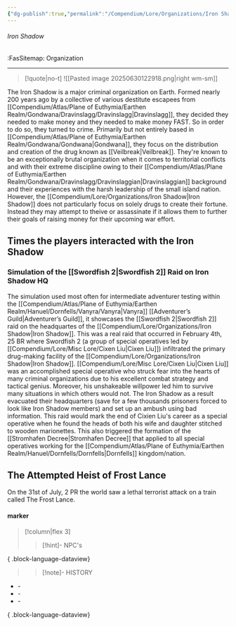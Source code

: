 ```yaml
---
{"dg-publish":true,"permalink":"/Compendium/Lore/Organizations/Iron Shadow/","tags":["villain","Sinner-Affiliation","domain:Drugs","#dravinslaggian"]}
---
```



###### Iron Shadow
<span class="sub2">:FasSitemap: Organization</span>
___

> [!quote|no-t]
>![[Pasted image 20250630122918.png\|right wm-sm]]

The Iron Shadow is a major criminal organization on Earth. Formed nearly 200 years ago by a collective of various destitute escapees from [[Compendium/Atlas/Plane of Euthymia/Earthen Realm/Gondwana/Dravinslagg/Dravinslagg\|Dravinslagg]], they decided they needed to make money and they needed to make money FAST. So in order to do so, they turned to crime. Primarily but not entirely based in [[Compendium/Atlas/Plane of Euthymia/Earthen Realm/Gondwana/Gondwana\|Gondwana]], they focus on the distribution and creation of the drug known as [[Veilbreak\|Veilbreak]]. They're known to be an exceptionally brutal organization when it comes to territorial conflicts and with their extreme discipline owing to their [[Compendium/Atlas/Plane of Euthymia/Earthen Realm/Gondwana/Dravinslagg/Dravinslaggian\|Dravinslaggian]] background and their experiences with the harsh leadership of the small island nation. However, the [[Compendium/Lore/Organizations/Iron Shadow\|Iron Shadow]] does not particularly focus on solely drugs to create their fortune. Instead they may attempt to theive or assassinate if it allows them to further their goals of raising money for their upcoming war effort. 

## Times the players interacted with the Iron Shadow
### Simulation of the [[Swordfish 2\|Swordfish 2]] Raid on Iron Shadow HQ
The simulation used most often for intermediate adventurer testing within the [[Compendium/Atlas/Plane of Euthymia/Earthen Realm/Hanuel/Dornfells/Vanyra/Vanyra\|Vanyra]] [[Adventurer’s Guild\|Adventurer’s Guild]], it showcases the [[Swordfish 2\|Swordfish 2]] raid on the headquartes of the [[Compendium/Lore/Organizations/Iron Shadow\|Iron Shadow]]. This was a real raid that occurred in February 4th, 25 BR where Swordfish 2 (a group of special operatives led by [[Compendium/Lore/Misc Lore/Cixen Liu\|Cixen Liu]]) infiltrated the primary drug-making facility of the [[Compendium/Lore/Organizations/Iron Shadow\|Iron Shadow]]. [[Compendium/Lore/Misc Lore/Cixen Liu\|Cixen Liu]] was an accomplished special operative who struck fear into the hearts of many criminal organizations due to his excellent combat strategy and tactical genius. Moreover, his unshakeable willpower led him to survive many situations in which others would not. The Iron Shadow as a result evacuated their headquarters (save for a few thousands prisoners forced to look like Iron Shadow members) and set up an ambush using bad information.  This raid would mark the end of Cixien Liu's career as a special operative when he found the heads of both his wife and daughter stitched to wooden marionettes. This also triggered the formation of the [[Stromhafen Decree\|Stromhafen Decree]] that applied to all special operatives working for the [[Compendium/Atlas/Plane of Euthymia/Earthen Realm/Hanuel/Dornfells/Dornfells\|Dornfells]] kingdom/nation. 

## The Attempted Heist of Frost Lance 
On the 31st of July, 2 PR the world saw a lethal terrorist attack on a train called The Frost Lance. 



#### marker
> [!column|flex 3]
>>[!hint]- NPC's

{ .block-language-dataview}
>>[!note]- HISTORY
- \-
- \-
- \-

{ .block-language-dataview}